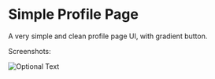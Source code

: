 # Simple Profile Page
A very simple and clean profile page UI, with gradient button.

Screenshots:

![Optional Text](../master/ProfilePage.png)

